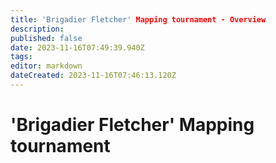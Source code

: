 ```yaml
---
title: 'Brigadier Fletcher' Mapping tournament - Overview
description: 
published: false
date: 2023-11-16T07:49:39.940Z
tags: 
editor: markdown
dateCreated: 2023-11-16T07:46:13.120Z
---
```


# 'Brigadier Fletcher' Mapping tournament
